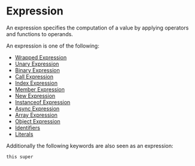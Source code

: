 # Expression

An expression specifies the computation of a value by applying operators and functions to operands.

An expression is one of the following:

- [Wrapped Expression](/spec/grammar/syntactic/expressions/wrapped-expression.html)
- [Unary Expression](/spec/grammar/syntactic/expressions/unary-expression.html)
- [Binary Expression](/spec/grammar/syntactic/expressions/binary-expression.html)
- [Call Expression](/spec/grammar/syntactic/expressions/call-expression.html)
- [Index Expression](/spec/grammar/syntactic/expressions/index-expression.html)
- [Member Expression](/spec/grammar/syntactic/expressions/member-expression.html)
- [New Expression](/spec/grammar/syntactic/expressions/new-expression.html)
- [Instanceof Expression](/spec/grammar/syntactic/expressions/instanceof-expression.html)
- [Async Expression](/spec/grammar/syntactic/expressions/async-expression.html)
- [Array Expression](/spec/grammar/syntactic/expressions/array-expression.html)
- [Object Expression](/spec/grammar/syntactic/expressions/object-expression.html)
- [Identifiers](/spec/grammar/lexical.html#identifiers)
- [Literals](/spec/grammar/lexical.html#literals)

Additionally the following keywords are also seen as an expression:

```syntek
this super
```
